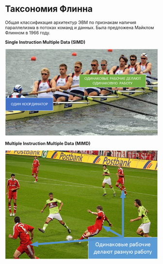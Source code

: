 # Таксономия Флинна


Общая классификация архитектур ЭВМ по признакам наличия параллелизма в потоках команд и данных. Была предложена Майклом Флинном в 1966 году.


**Single Instruction Multiple Data (SIMD)**


![](SIMD1.png)


**Multiple Instruction Multiple Data (MIMD)**


![](MIMD5.png)